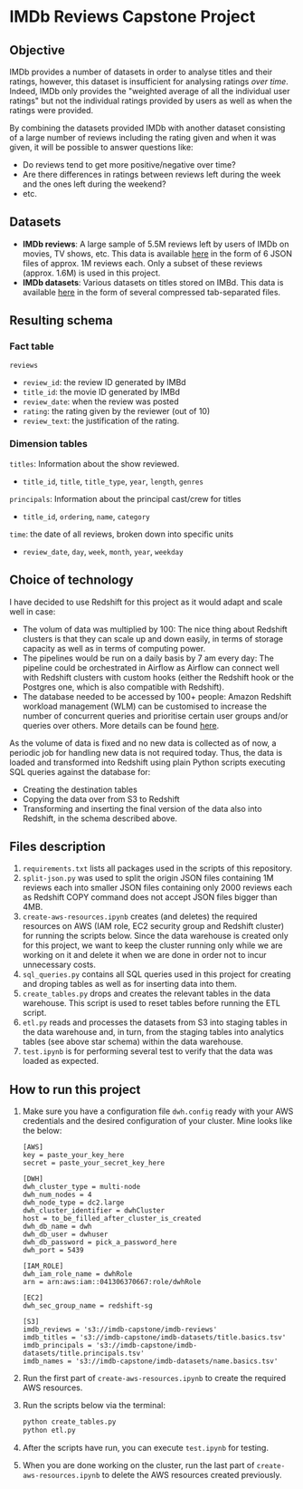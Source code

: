 # IMDb Reviews Capstone Project

## Objective

IMDb provides a number of datasets in order to analyse titles and their ratings, however, this dataset is insufficient for analysing ratings *over time*. Indeed, IMDb only provides the "weighted average of all the individual user ratings" but not the individual ratings provided by users as well as when the ratings were provided.

By combining the datasets provided IMDb with another dataset consisting of a large number of reviews including the rating given and when it was given, it will be possible to answer questions like:

* Do reviews tend to get more positive/negative over time?
* Are there differences in ratings between reviews left during the week and the ones left during the weekend?
* etc.

## Datasets

* **IMDb reviews**: A large sample of 5.5M reviews left by users of IMDb on movies, TV shows, etc. This data is available [here](https://www.kaggle.com/ebiswas/imdb-review-dataset) in the form of 6 JSON files of approx. 1M reviews each. Only a subset of these reviews (approx. 1.6M) is used in this project.
* **IMDb datasets**: Various datasets on titles stored on IMBd. This data is available [here](https://www.imdb.com/interfaces/) in the form of several compressed tab-separated files.

## Resulting schema

### Fact table

`reviews`

* `review_id`: the review ID generated by IMBd
* `title_id`: the movie ID generated by IMBd
* `review_date`: when the review was posted
* `rating`: the rating given by the reviewer (out of 10)
* `review_text`: the justification of the rating.

### Dimension tables

`titles`: Information about the show reviewed.

* `title_id`, `title`, `title_type`, `year`, `length`, `genres`

`principals`: Information about the principal cast/crew for titles

* `title_id`, `ordering`, `name`, `category`

`time`: the date of all reviews, broken down into specific units

* `review_date`, `day`, `week`, `month`, `year`, `weekday`

## Choice of technology

I have decided to use Redshift for this project as it would adapt and scale well in case:

- The volum of data was multiplied by 100: The nice thing about Redshift clusters is that they can scale up and down easily, in terms of storage capacity as well as in terms of computing power.
- The pipelines would be run on a daily basis by 7 am every day: The pipeline could be orchestrated in Airflow as Airflow can connect well with Redshift clusters with custom hooks (either the Redshift hook or the Postgres one, which is also compatible with Redshift).
- The database needed to be accessed by 100+ people: Amazon Redshift workload management (WLM) can be customised to increase the number of concurrent queries and prioritise certain user groups and/or queries over others. More details can be found [here](https://docs.aws.amazon.com/redshift/latest/dg/c_workload_mngmt_classification.html).

As the volume of data is fixed and no new data is collected as of now, a periodic job for handling new data is not required today. Thus, the data is loaded and transformed into Redshift using plain Python scripts executing SQL queries against the database for:

* Creating the destination tables
* Copying the data over from S3 to Redshift
* Transforming and inserting the final version of the data also into Redshift, in the schema described above.

## Files description

1. `requirements.txt` lists all packages used in the scripts of this repository.
2. `split-json.py` was used to split the origin JSON files containing 1M reviews each into smaller JSON files containing only 2000 reviews each as Redshift COPY command does not accept JSON files bigger than 4MB. 
3. `create-aws-resources.ipynb` creates (and deletes) the required resources on AWS (IAM role, EC2 security group and Redshift cluster) for running the scripts below. Since the data warehouse is created only for this project, we want to keep the cluster running only while we are working on it and delete it when we are done in order not to incur unnecessary costs. 
4. `sql_queries.py` contains all SQL queries used in this project for creating and droping tables as well as for inserting data into them.
5. `create_tables.py` drops and creates the relevant tables in the data warehouse. This script is used to reset tables before running the ETL script.
6. `etl.py` reads and processes the datasets from S3 into staging tables in the data warehouse and, in turn, from the staging tables into analytics tables (see above star schema) within the data warehouse.
7. `test.ipynb` is for performing several test to verify that the data was loaded as expected.

## How to run this project

1. Make sure you have a configuration file `dwh.config` ready with your AWS credentials and the desired configuration of your cluster. Mine looks like the below:

   ```
   [AWS]
   key = paste_your_key_here
   secret = paste_your_secret_key_here
   
   [DWH]
   dwh_cluster_type = multi-node
   dwh_num_nodes = 4
   dwh_node_type = dc2.large
   dwh_cluster_identifier = dwhCluster
   host = to_be_filled_after_cluster_is_created
   dwh_db_name = dwh
   dwh_db_user = dwhuser
   dwh_db_password = pick_a_password_here
   dwh_port = 5439
   
   [IAM_ROLE]
   dwh_iam_role_name = dwhRole
   arn = arn:aws:iam::041306370667:role/dwhRole
   
   [EC2]
   dwh_sec_group_name = redshift-sg
   
   [S3]
   imdb_reviews = 's3://imdb-capstone/imdb-reviews'
   imdb_titles = 's3://imdb-capstone/imdb-datasets/title.basics.tsv'
   imdb_principals = 's3://imdb-capstone/imdb-datasets/title.principals.tsv'
   imdb_names = 's3://imdb-capstone/imdb-datasets/name.basics.tsv'
   ```

2. Run the first part of `create-aws-resources.ipynb` to create the required AWS resources.

3. Run the scripts below via the terminal:

   ```bash
   python create_tables.py
   python etl.py
   ```

4. After the scripts have run, you can execute `test.ipynb` for testing.

5. When you are done working on the cluster, run the last part of `create-aws-resources.ipynb` to delete the AWS resources created previously.

